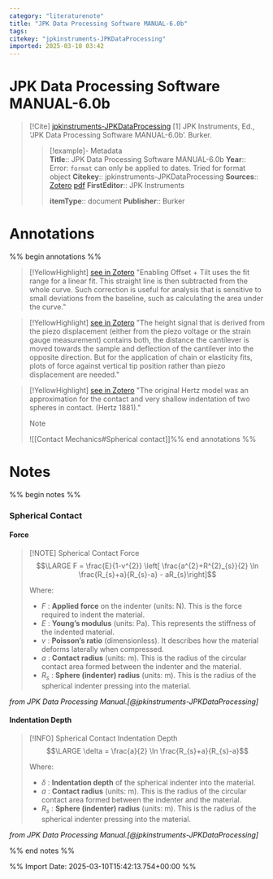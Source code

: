 ```yaml
---
category: "literaturenote"
title: "JPK Data Processing Software MANUAL-6.0b"
tags: 
citekey: "jpkinstruments-JPKDataProcessing"
imported: 2025-03-10 03:42
---
```


# JPK Data Processing Software MANUAL-6.0b


> [!Cite] [jpkinstruments-JPKDataProcessing](zotero://select/library/items/LDM3HXF5)
> [1]  JPK Instruments, Ed., ‘JPK Data Processing Software MANUAL-6.0b’. Burker.
> > [!example]- Metadata    
> > **Title**:: JPK Data Processing Software MANUAL-6.0b
> > **Year**:: Error: `format` can only be applied to dates. Tried for format object
> > **Citekey**:: jpkinstruments-JPKDataProcessing
> > **Sources**:: [Zotero](zotero://select/library/items/LDM3HXF5) [pdf](file:////home/joeashton/Zotero/storage/WYM43XQI/JPK%20Data%20Processing%20Software%20MANUAL-6.0b.pdf) 
> > **FirstEditor**:: JPK Instruments
> > 
> > **itemType**:: document
> > **Publisher**:: Burker

# Annotations

%% begin annotations %%

> [!YellowHighlight] [see in Zotero](zotero://open-pdf/library/items/WYM43XQI?page=72&annotation=3N3CZV7Z)
> "Enabling Offset + Tilt uses the fit  range for a linear fit. This straight line is then subtracted from the whole  curve. Such correction is useful for analysis that is sensitive to small deviations from the baseline, such as calculating the area under the curve."

> [!YellowHighlight] [see in Zotero](zotero://open-pdf/library/items/WYM43XQI?page=75&annotation=B8LZC3UH)
> "The height signal that is derived from the piezo displacement (either from the piezo voltage or the strain gauge measurement) contains both, the distance the cantilever is moved towards the sample and deflection of the cantilever into the opposite direction. But for the application of chain or elasticity fits, plots of force against vertical tip position rather than piezo displacement are needed."

> [!YellowHighlight] [see in Zotero](zotero://open-pdf/library/items/WYM43XQI?page=104&annotation=A6GDRJNT)
> "The original Hertz model was an approximation for the contact and very shallow indentation of two spheres in contact.  (Hertz 1881)."
> > [!note]
> > ![[Contact Mechanics#Spherical contact]]%% end annotations %%

# Notes

%% begin notes %%
### Spherical Contact

#### Force

> [!NOTE] Spherical Contact Force
> $$\LARGE F = \frac{E}{1-v^{2}} \left[ \frac{a^{2}+R^{2}_{s}}{2} \ln \frac{R_{s}+a}{R_{s}-a}  - aR_{s}\right]$$
> 
> Where:
> - $F$ : **Applied force** on the indenter (units: N). This is the force required to indent the material.
> - $E$ : **Young’s modulus** (units: Pa). This represents the stiffness of the indented material.
> - $v$ : **Poisson’s ratio** (dimensionless). It describes how the material deforms laterally when compressed.
> - $a$ : **Contact radius** (units: m). This is the radius of the circular contact area formed between the indenter and the material.
> - $R_s$​ : **Sphere (indenter) radius** (units: m). This is the radius of the spherical indenter pressing into the material.

*from JPK Data Processing Manual.[@jpkinstruments-JPKDataProcessing]*
#### Indentation Depth

> [!INFO] Spherical Contact Indentation Depth
> $$\LARGE \delta = \frac{a}{2} \ln \frac{R_{s}+a}{R_{s}-a}$$
> 
> Where:
> - $\delta$ : **Indentation depth** of the spherical indenter into the material.
> - $a$ : **Contact radius** (units: m). This is the radius of the circular contact area formed between the indenter and the material.
> - $R_s$​ : **Sphere (indenter) radius** (units: m). This is the radius of the spherical indenter pressing into the material.

*from JPK Data Processing Manual.[@jpkinstruments-JPKDataProcessing]*

%% end notes %%

%% Import Date: 2025-03-10T15:42:13.754+00:00 %%
